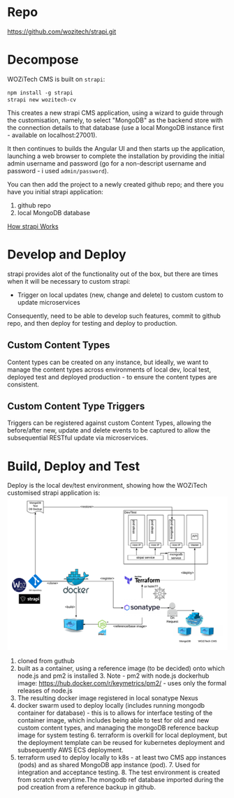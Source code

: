<!-- TITLE: WOZiTech CMS -->
<!-- SUBTITLE: Uses strapi - headless CMS with strong APIs yet a good Admin UI -->

# Repo
https://github.com/wozitech/strapi.git

# Decompose
WOZiTech CMS is built on `strapi`:
```
npm install -g strapi
strapi new wozitech-cv
```

This creates a new strapi CMS application, using a wizard to guide through the customisation, namely, to select "MongoDB" as the backend store with the connection details to that database (use a local MongoDB instance first - available on localhost:27001).

It then continues to builds the Angular UI and then starts up the application, launching a web browser to complete the installation by providing the initial admin username and password (go for a non-descript username and password - i used `admin/password`).

You can then add the project to a newly created github repo; and there you have you initial strapi application:
1. github repo
2. local MongoDB database

[How strapi Works](projects/cms/strapi)
# Develop and Deploy
strapi provides alot of the functionality out of the box, but there are times when it will be necessary to custom strapi:
* Trigger on local updates (new, change and delete) to custom custom to update microservices

Consequently, need to be able to develop such features, commit to github repo, and then deploy for testing and deploy to production.

## Custom Content Types
Content types can be created on any instance, but ideally, we want to manage the content types across environments of local dev, local test, deployed test and deployed production - to ensure the content types are consistent.

## Custom Content Type Triggers
Triggers can be registered against custom Content Types, allowing the before/after new, update and delete events to be captured to allow the subsequential RESTful update via microservices.

# Build, Deploy and Test
Deploy is the local dev/test environment, showing how the WOZiTech customised strapi application is:
![Wozitech Cms Test](/uploads/projects/wozitech-cms-test.png "Wozitech Cms Test")

1. cloned from guthub
2. built as a container, using a reference image (to be decided) onto which node.js and pm2 is installed
	3. Note  - pm2 with node.js dockerhub image: https://hub.docker.com/r/keymetrics/pm2/ - uses only the formal releases of node.js
4. The resulting docker image registered in local sonatype Nexus
5. docker swarm used to deploy locally (includes running mongodb container for database) - this is to allows for interface testing of the container image, which includes being able to test for old and new custom content types, and managing the mongoDB reference backup image for system testing
	6. terraform is overkill for local deployment, but the deployment template can be reused for kubernetes deployment and subsequently AWS ECS deployment.
6. terraform used to deploy locally to k8s - at least two CMS app instances (pods) and as shared MongoDB app instance (pod).
	7. Used for integration and acceptance testing.
	8. The test environment is created from scratch everytime.The mongodb ref database imported during the pod creation from a reference backup in github.
	